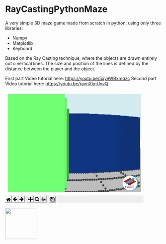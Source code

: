 # RayCastingPythonMaze
A very simple 3D maze game made from scratch in python, using only three libraries:
- Numpy
- Matplotlib
- Keyboard

Based on the Ray Casting technique, where the objects are drawn entirely out o vertical lines. The size and position of the lines is defined by the distance between the player and the object.

First part Video tutorial here: https://youtu.be/5xyeWBxmqzc
Second part Video tutorial here: https://youtu.be/ravnXknUvvQ

 ![](gif.gif)
 
 
<img src="https://avatars0.githubusercontent.com/u/76776190?s=460&u=8f3943b46a0f1060a462d8a2922319edd9cd241c&v=4" width="100" height="100">
